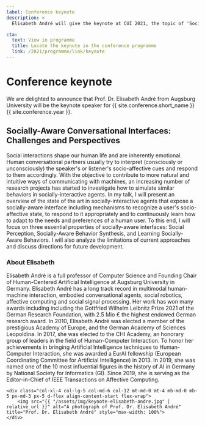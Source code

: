 ```yaml
---
label: Conference keynote
description: >
  Elisabeth André will give the keynote at CUI 2021, the topic of 'Socially-Aware Conversational Interfaces: Challenges and Perspectives'

cta:
  text: View in programme
  title: Locate the keynote in the conference programme
  link: /2021/programme/link/keynote
---
```


# Conference keynote

We are delighted to announce that Prof. Dr. Elisabeth André from Augsburg University will be the keynote speaker for {{ site.conference.short_name }} {{ site.conference.year }}.

## Socially-Aware Conversational Interfaces: Challenges and Perspectives

Social interactions shape our human life and are inherently emotional. Human conversational partners usually try to interpret (consciously or unconsciously) the speaker's or listener's socio-affective cues and respond to them accordingly. With the objective to contribute to more natural and intuitive ways of communicating with machines, an increasing number of research projects has started to investigate how to simulate similar behaviors in socially-interactive agents. In my talk, I will present an overview of the state of the art in socially-interactive agents that expose a socially-aware interface including mechanisms to recognize a user's socio-affective state, to respond to it appropriately and to continuously learn how to adapt to the needs and preferences of a human user. To this end, I will focus on three essential properties of socially-aware interfaces: Social Perception, Socially-Aware Behavior Synthesis, and Learning Socially-Aware Behaviors. I will also analyze the limitations of current approaches and discuss directions for future development.

### About Elisabeth

<div class="row">
	<div class="col-xl-8 col-lg-7 col-md-6 col-12">
    <p>
        Elisabeth André is a full professor of Computer Science and Founding Chair of Human-Centered Artificial Intelligence at Augsburg University in Germany. Elisabeth André has a long track record in multimodal human-machine interaction, embodied conversational agents, social robotics, affective computing and social signal processing. Her work has won many awards including including the Gottfried Wilhelm Leibnitz Prize 2021 of the German Research Foundation, with 2.5 Mio € the highest endowed German research award. In 2010, Elisabeth André was elected a member of the prestigious Academy of Europe, and the German Academy of Sciences Leopoldina. In 2017, she was elected to the CHI Academy, an honorary group of leaders in the field of Human-Computer Interaction. To honor her achievements in bringing Artificial Intelligence techniques to Human-Computer Interaction, she was awarded a EurAI fellowship (European Coordinating Committee for Artificial Intelligence) in 2013. In 2019, she was named one of the 10 most influential figures in the history of AI in Germany by National Society for Informatics (GI). Since 2019, she is serving as the Editor-in-Chief of IEEE Transactions on Affective Computing.
    </p>
    </div>
        
    <div class="col-xl-4 col-lg-5 col-md-6 col-12 mt-md-0 mt-4 mb-md-0 mb-5 px-md-3 px-5 d-flex align-content-start flex-wrap">
        <img src="{{ "/assets/img/keynote-elisabeth-andre.jpg" | relative_url }}" alt="A photograph of Prof. Dr. Elisabeth André" title="Prof. Dr. Elisabeth André" style="max-width: 100%">
    </div>
</div>